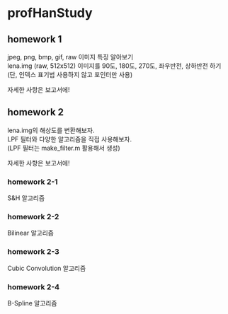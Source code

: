 # profHanStudy

## homework 1

jpeg, png, bmp, gif, raw 이미지 특징 알아보기 </br>
lena.img (raw, 512x512) 이미지를 90도, 180도, 270도, 좌우반전, 상하반전 하기 <br/>
(단, 인덱스 표기법 사용하지 않고 포인터만 사용) <br/>

자세한 사항은 보고서에!

## homework 2

lena.img의 해상도를 변환해보자. </br>
LPF 필터와 다양한 알고리즘을 직접 사용해보자. </br>
(LPF 필터는 make_filter.m 활용해서 생성) </br>

자세한 사항은 보고서에!

### homework 2-1

S&H 알고리즘

### homework 2-2 

Bilinear 알고리즘

### homework 2-3

Cubic Convolution 알고리즘

### homework 2-4

B-Spline 알고리즘
